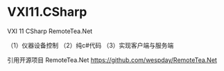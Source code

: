 # VXI11.CSharp
VXI 11 CSharp  RemoteTea.Net

（1）仪器设备控制
（2）纯c#代码
（3）实现客户端与服务端

引用开源项目 RemoteTea.Net  https://github.com/wespday/RemoteTea.Net

